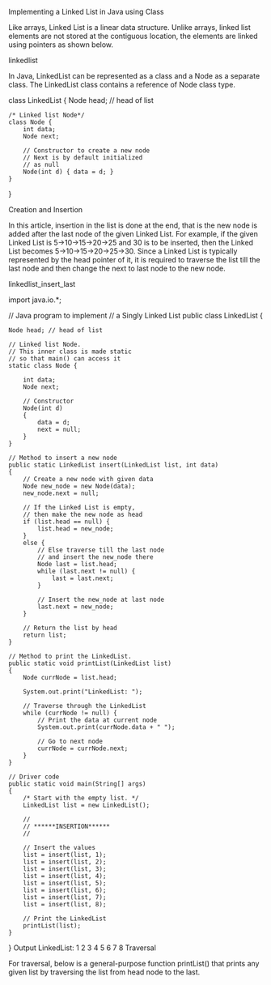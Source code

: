 Implementing a Linked List in Java using Class

Like arrays, Linked List is a linear data structure. Unlike arrays, linked list elements are not stored at the contiguous location, the elements are linked using pointers as shown below. 

linkedlist

In Java, LinkedList can be represented as a class and a Node as a separate class. The LinkedList class contains a reference of Node class type. 

class LinkedList {
    Node head; // head of list
 
    /* Linked list Node*/
    class Node {
        int data;
        Node next;
 
        // Constructor to create a new node
        // Next is by default initialized
        // as null
        Node(int d) { data = d; }
    }
}
 

Creation and Insertion

In this article, insertion in the list is done at the end, that is the new node is added after the last node of the given Linked List. For example, if the given Linked List is 5->10->15->20->25 and 30 is to be inserted, then the Linked List becomes 5->10->15->20->25->30. 
Since a Linked List is typically represented by the head pointer of it, it is required to traverse the list till the last node and then change the next to last node to the new node.

linkedlist_insert_last


import java.io.*;
   
// Java program to implement
// a Singly Linked List
public class LinkedList {
   
    Node head; // head of list
   
    // Linked list Node.
    // This inner class is made static
    // so that main() can access it
    static class Node {
   
        int data;
        Node next;
   
        // Constructor
        Node(int d)
        {
            data = d;
            next = null;
        }
    }
   
    // Method to insert a new node
    public static LinkedList insert(LinkedList list, int data)
    {
        // Create a new node with given data
        Node new_node = new Node(data);
        new_node.next = null;
   
        // If the Linked List is empty,
        // then make the new node as head
        if (list.head == null) {
            list.head = new_node;
        }
        else {
            // Else traverse till the last node
            // and insert the new_node there
            Node last = list.head;
            while (last.next != null) {
                last = last.next;
            }
   
            // Insert the new_node at last node
            last.next = new_node;
        }
   
        // Return the list by head
        return list;
    }
   
    // Method to print the LinkedList.
    public static void printList(LinkedList list)
    {
        Node currNode = list.head;
    
        System.out.print("LinkedList: ");
    
        // Traverse through the LinkedList
        while (currNode != null) {
            // Print the data at current node
            System.out.print(currNode.data + " ");
    
            // Go to next node
            currNode = currNode.next;
        }
    }
    
    // Driver code
    public static void main(String[] args)
    {
        /* Start with the empty list. */
        LinkedList list = new LinkedList();
   
        //
        // ******INSERTION******
        //
   
        // Insert the values
        list = insert(list, 1);
        list = insert(list, 2);
        list = insert(list, 3);
        list = insert(list, 4);
        list = insert(list, 5);
        list = insert(list, 6);
        list = insert(list, 7);
        list = insert(list, 8);
   
        // Print the LinkedList
        printList(list);
    }
}
Output
LinkedList: 1 2 3 4 5 6 7 8 
Traversal

For traversal, below is a general-purpose function printList() that prints any given list by traversing the list from head node to the last.